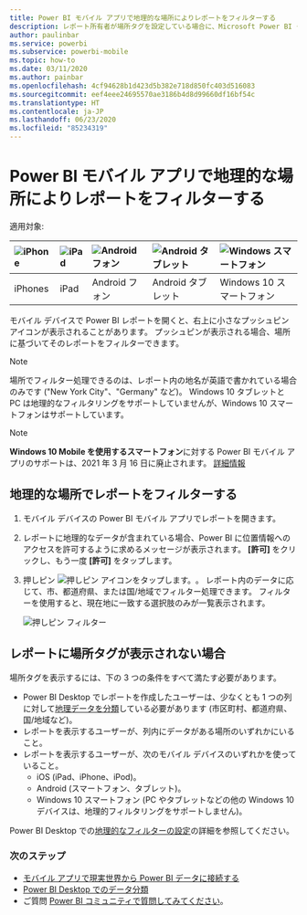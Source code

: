 ```yaml
---
title: Power BI モバイル アプリで地理的な場所によりレポートをフィルターする
description: レポート所有者が場所タグを設定している場合に、Microsoft Power BI モバイル アプリで地理的な場所によりレポートをフィルターする方法について説明します。
author: paulinbar
ms.service: powerbi
ms.subservice: powerbi-mobile
ms.topic: how-to
ms.date: 03/11/2020
ms.author: painbar
ms.openlocfilehash: 4cf94628b1d423d5b382e718d850fc403d516083
ms.sourcegitcommit: eef4eee24695570ae3186b4d8d99660df16bf54c
ms.translationtype: HT
ms.contentlocale: ja-JP
ms.lasthandoff: 06/23/2020
ms.locfileid: "85234319"
---
```

# <a name="filter-a-report-by-geographic-location-in-the-power-bi-mobile-apps"></a>Power BI モバイル アプリで地理的な場所によりレポートをフィルターする
適用対象:

| ![iPhone](./media/mobile-apps-geographic-filtering/iphone-logo-50-px.png) | ![iPad](./media/mobile-apps-geographic-filtering/ipad-logo-50-px.png) | ![Android フォン](./media/mobile-apps-geographic-filtering/android-phone-logo-50-px.png) | ![Android タブレット](./media/mobile-apps-view-dashboard/android-tablet-logo-50-px.png) | ![Windows スマートフォン](./media/mobile-apps-geographic-filtering/win-10-logo-50-px.png) |
|:--- |:--- |:--- |:--- |:--- |
| iPhones |iPad |Android フォン |Android タブレット |Windows 10 スマートフォン |

モバイル デバイスで Power BI レポートを開くと、右上に小さなプッシュピン アイコンが表示されることがあります。 プッシュピンが表示される場合、場所に基づいてそのレポートをフィルターできます。

> [!NOTE]
> 場所でフィルター処理できるのは、レポート内の地名が英語で書かれている場合のみです ("New York City"、"Germany" など)。 Windows 10 タブレットと PC は地理的なフィルタリングをサポートしていませんが、Windows 10 スマートフォンはサポートしています。

>[!NOTE]
>**Windows 10 Mobile を使用するスマートフォン**に対する Power BI モバイル アプリのサポートは、2021 年 3 月 16 日に廃止されます。 [詳細情報](https://go.microsoft.com/fwlink/?linkid=2121400)

## <a name="filter-your-report-by-your-geographic-location"></a>地理的な場所でレポートをフィルターする
1. モバイル デバイスの Power BI モバイル アプリでレポートを開きます。
2. レポートに地理的なデータが含まれている場合、Power BI に位置情報へのアクセスを許可するように求めるメッセージが表示されます。 **[許可]** をクリックし、もう一度 **[許可]** をタップします。
3. 押しピン ![押しピン アイコンをタップします。](./media/mobile-apps-geographic-filtering/power-bi-mobile-geo-icon.png)。 レポート内のデータに応じて、市、都道府県、または国/地域でフィルター処理できます。 フィルターを使用すると、現在地に一致する選択肢のみが一覧表示されます。
   
    ![押しピン フィルター](./media/mobile-apps-geographic-filtering/power-bi-mobile-geo-map-set-filter.png)

## <a name="why-dont-i-see-location-tags-on-a-report"></a>レポートに場所タグが表示されない場合
場所タグを表示するには、下の 3 つの条件をすべて満たす必要があります。 

* Power BI Desktop でレポートを作成したユーザーは、少なくとも 1 つの列に対して[地理データを分類](../../transform-model/desktop-mobile-geofiltering.md)している必要があります (市区町村、都道府県、国/地域など)。
* レポートを表示するユーザーが、列内にデータがある場所のいずれかにいること。
* レポートを表示するユーザーが、次のモバイル デバイスのいずれかを使っていること。
  * iOS (iPad、iPhone、iPod)。
  * Android (スマートフォン、タブレット)。
  * Windows 10 スマートフォン (PC やタブレットなどの他の Windows 10 デバイスは、地理的フィルタリングをサポートしません)。

Power BI Desktop での[地理的なフィルターの設定](../../transform-model/desktop-mobile-geofiltering.md)の詳細を参照してください。

### <a name="next-steps"></a>次のステップ
* [モバイル アプリで現実世界から Power BI データに接続する](mobile-apps-data-in-real-world-context.md)
* [Power BI Desktop でのデータ分類](../../transform-model/desktop-data-categorization.md) 
* ご質問 [Power BI コミュニティで質問してみてください](https://community.powerbi.com/)。
